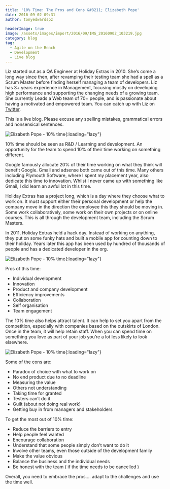 ```yaml
---
title: '10% Time: The Pros and Cons &#8211; Elizabeth Pope'
date: 2016-09-02 09:31
author: tonyedwardspz
  
headerImage: true
image: /assets/images/import/2016/09/IMG_20160902_103219.jpg
category: blog
tag:
  - Agile on the Beach
  - Development
  - Live blog
---
```

<span style="font-weight: 400;">Liz started out as a QA Engineer at Holiday Extras in 2010. She’s come a long way since then, after revamping their testing team she had a spell as a Scrum Master before finding herself managing a team of developers. Liz has 3+ years experience in Management, focusing mostly on developing high performance and supporting the changing needs of a growing team. She currently Leads a Web team of 70+ people, and is passionate about having a motivated and empowered team. You can catch up with Liz on </span>[<span style="font-weight: 400;">Twitter</span>](https://twitter.com/Lizzie_Pope)<span style="font-weight: 400;">.</span>

<!--more-->

<span style="font-weight: 400;">This is a live blog. Please excuse any spelling mistakes, grammatical errors and nonsensical sentences.</span>

![Elizabeth Pope - 10% time](/assets/images/import/2016/09/IMG_20160902_103219.jpg){:loading="lazy"}

10% time should be seen as R&D / Learning and development. An opportunity for the team to spend 10% of their time working on something different.

Google famously allocate 20% of their time working on what they think will benefit Google. Gmail and adsense both came out of this time. Many others including Plymouth Software, where I spent my placement year, also dedicate this time to innovation. Whilst I never came up with something like Gmail, I did learn an awful lot in this time.

Holiday Extras has a project long, which is a day where they choose what to work on. It must support either their personal development or help the company move in the direction the employee this they should be moving in. Some work collaboratively, some work on their own projects or on online courses. This is all through the development team, including the Scrum Masters.

In 2011, Holiday Extras held a hack day. Instead of working on anything, they put on some funky hats and built a mobile app for counting down to their holiday. Years later this app has been used by hundred of thousands of people and has a dedicated developer in the org.

![Elizabeth Pope - 10% time](/assets/images/import/2016/09/IMG_20160902_103534.jpg){:loading="lazy"}

Pros of this time:

  * Individual development
  * Innovation
  * Product and company development
  * Efficiency improvements
  * Collaboration
  * Self organisation
  * Team engagement

The 10% time also helps attract talent. It can help to set you apart from the competition, especially with companies based on the outskirts of London. Once in the team, it will help retain staff. When you can spend time on something you love as part of your job you&#8217;re a lot less likely to look elsewhere.

![Elizabeth Pope - 10% time](/assets/images/import/2016/09/IMG_20160902_104818.jpg){:loading="lazy"}

Some of the cons are:

  * Paradox of choice with what to work on
  * No end product due to no deadline
  * Measuring the value
  * Others not understanding
  * Taking time for granted
  * Testers can&#8217;t do it
  * Guilt (about not doing real work)
  * Getting buy in from managers and stakeholders

To get the most out of 10% time:

  * Reduce the barriers to entry
  * Help people feel wanted
  * Encourage collaboration
  * Understand that some people simply don&#8217;t want to do it
  * Involve other teams, even those outside of the development family
  * Make the value obvious
  * Balance the business and the individual needs
  * Be honest with the team ( if the time needs to be cancelled )

Overall, you need to embrace the pros&#8230;. adapt to the challenges and use the time well.
